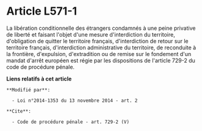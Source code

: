 # Article L571-1

La libération conditionnelle des étrangers condamnés à une peine privative de liberté et faisant l'objet d'une mesure
d'interdiction du territoire, d'obligation de quitter le territoire français, d'interdiction de retour sur le territoire
français, d'interdiction administrative du territoire, de reconduite à la frontière, d'expulsion, d'extradition ou de remise
sur le fondement d'un mandat d'arrêt européen est régie par les dispositions de l'article 729-2 du code de procédure pénale.

**Liens relatifs à cet article**

	**Modifié par**:

	  - Loi n°2014-1353 du 13 novembre 2014 - art. 2

	**Cite**:

	  - Code de procédure pénale - art. 729-2 (V)
